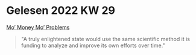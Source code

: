 # Gelesen 2022 KW 29

[Mo’ Money Mo’ Problems](https://www.cspicenter.com/p/mo-money-mo-problems)

> "A truly enlightened state would use the same scientific method it is funding to analyze and improve its own efforts over time."